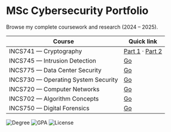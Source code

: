 # MSc Cybersecurity Portfolio

Browse my complete coursework and research (2024 – 2025).

| Course | Quick link |
|--------|------------|
| INCS741 — Cryptography | [Part 1](INCS741-Cryptography-Part1) · [Part 2](INCS741-Cryptography-Part2) |
| INCS745 — Intrusion Detection | [Go](INCS745-IntrusionDetection) |
| INCS775 — Data Center Security | [Go](INCS775-DatacenterSecurity) |
| INCS730 — Operating System Security | [Go](INCS730-OperatingSystemSecurity) |
| INCS720 — Computer Networks | [Go](INCS720-ComputerNetworks) |
| INCS702 — Algorithm Concepts | [Go](INCS702-AlgorithmConcepts) |
| INCS750 — Digital Forensics | [Go](INCS750-DigitalForensics) |



![Degree](https://img.shields.io/badge/Degree-Conferral_Aug_31_2025-blue)
![GPA](https://img.shields.io/badge/GPA-3.09-lightgrey)
![License](https://img.shields.io/github/license/JohnKolapo/mscyber-archive)
